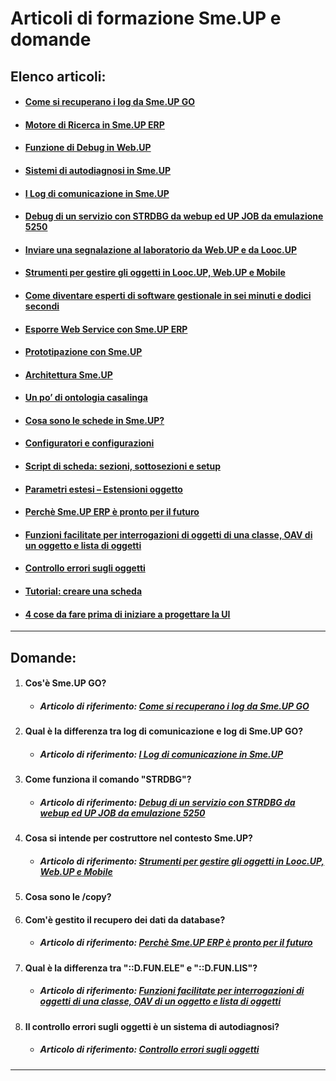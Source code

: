 # **Articoli di formazione Sme.UP e domande**
## Elenco articoli:
- #### [Come si recuperano i log da Sme.UP GO](http://blog.smeup.com/log01/)
- #### [Motore di Ricerca in Sme.UP ERP](http://blog.smeup.com/cerca/)
- #### [Funzione di Debug in Web.UP](http://blog.smeup.com/webupdebug/)
- #### [Sistemi di autodiagnosi in Sme.UP](http://blog.smeup.com/upsme/)
- #### [I Log di comunicazione in Sme.UP](http://blog.smeup.com/logcom/)
- #### [Debug di un servizio con STRDBG da webup ed UP JOB da emulazione 5250](http://blog.smeup.com/strdbg-web/)
- #### [Inviare una segnalazione al laboratorio da Web.UP e da Looc.UP](http://blog.smeup.com/invio-segnalazione/)
- #### [Strumenti per gestire gli oggetti in Looc.UP, Web.UP e Mobile](http://blog.smeup.com/ges/)
- #### [Come diventare esperti di software gestionale in sei minuti e dodici secondi](http://blog.smeup.com/esperti/)
- #### [Esporre Web Service con Sme.UP ERP](http://blog.smeup.com/webservice-erp/)
- #### [Prototipazione con Sme.UP](http://blog.smeup.com/webup-prototype/)
- #### [Architettura Sme.UP](http://blog.smeup.com/architettura/)
- #### [Un po’ di ontologia casalinga](http://blog.smeup.com/ontologia/)
- #### [Cosa sono le schede in Sme.UP?](http://blog.smeup.com/schede/)
- #### [Configuratori e configurazioni](http://blog.smeup.com/cnf-cnf/)
- #### [Script di scheda: sezioni, sottosezioni e setup](http://blog.smeup.com/script-2/)
- #### [Parametri estesi – Estensioni oggetto](http://blog.smeup.com/c_l_eso/)
- #### [Perchè Sme.UP ERP è pronto per il futuro](http://blog.smeup.com/futuro/)
- #### [Funzioni facilitate per interrogazioni di oggetti di una classe, OAV di un oggetto e lista di oggetti](http://blog.smeup.com/dfunlis/)
- #### [Controllo errori sugli oggetti](http://blog.smeup.com/ctl-err-ogg/)
- #### [Tutorial: creare una scheda](http://blog.smeup.com/tutorial/)
- #### [4 cose da fare prima di iniziare a progettare la UI](http://blog.smeup.com/upsme/)

--- 
## Domande:
1. #### Cos'è Sme.UP GO?
    - ##### Articolo di riferimento: [Come si recuperano i log da Sme.UP GO](http://blog.smeup.com/log01/)
2. #### Qual è la differenza tra log di comunicazione e log di Sme.UP GO?
    - ##### Articolo di riferimento: [I Log di comunicazione in Sme.UP](http://blog.smeup.com/logcom/)
3. #### Come funziona il comando "STRDBG"?
    - ##### Articolo di riferimento: [Debug di un servizio con STRDBG da webup ed UP JOB da emulazione 5250](http://blog.smeup.com/strdbg-web/)
4. #### Cosa si intende per costruttore nel contesto Sme.UP?
    - ##### Articolo di riferimento: [Strumenti per gestire gli oggetti in Looc.UP, Web.UP e Mobile](http://blog.smeup.com/ges/)
5. #### Cosa sono le /copy?
6. #### Com'è gestito il recupero dei dati da database?
    - ##### Articolo di riferimento: [Perchè Sme.UP ERP è pronto per il futuro](http://blog.smeup.com/futuro/)
7. #### Qual è la differenza tra "::D.FUN.ELE" e "::D.FUN.LIS"?
    - ##### Articolo di riferimento: [Funzioni facilitate per interrogazioni di oggetti di una classe, OAV di un oggetto e lista di oggetti](http://blog.smeup.com/dfunlis/)
8. #### Il controllo errori sugli oggetti è un sistema di autodiagnosi?
    - ##### Articolo di riferimento: [Controllo errori sugli oggetti](http://blog.smeup.com/ctl-err-ogg/)
---
